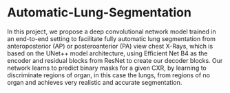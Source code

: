 # Automatic-Lung-Segmentation
In this project, we propose  a deep convolutional network model trained in an end-to-end setting to  facilitate fully automatic lung segmentation from anteroposterior (AP) or  posteroanterior (PA) view chest X-Rays, which is based on the UNet++  model architecture, using Efficient Net B4 as the encoder and residual blocks  from ResNet to create our decoder blocks. Our network learns to predict  binary masks for a given CXR, by learning to discriminate regions of organ,  in this case the lungs, from regions of no organ and achieves very realistic  and accurate segmentation.
